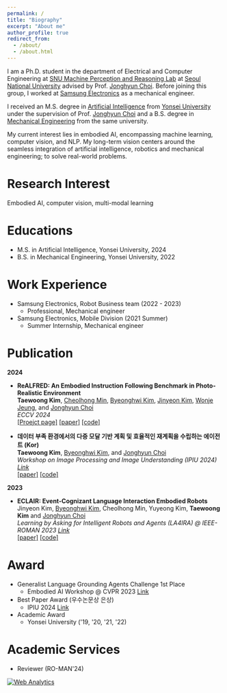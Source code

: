 ```yaml
---
permalink: /
title: "Biography"
excerpt: "About me"
author_profile: true
redirect_from: 
  - /about/
  - /about.html
---
```


I am a Ph.D. student in the department of Electrical and Computer Engineering at [SNU Machine Perception and Reasoning Lab](https://snumprlab.github.io/) at [Seoul National University](https://en.snu.ac.kr/) advised by Prof. [Jonghyun Choi](http://ppolon.github.io/). Before joining this group, I worked at [Samsung Electronics](https://www.samsung.com/us/) as a mechanical engineer.

I received an M.S. degree in [Artificial Intelligence](https://ai.yonsei.ac.kr/eng/index.php) from [Yonsei University](https://www.yonsei.ac.kr/en_sc/index.jsp)
under the supervision of Prof. [Jonghyun Choi](http://ppolon.github.io/)
and a B.S. degree in [Mechanical Engineering](https://me.yonsei.ac.kr/me_en/index.do) from the same university.

My current interest lies in embodied AI, encompassing machine learning, computer vision, and NLP. My long-term vision centers around the seamless integration of artificial intelligence, robotics and mechanical engineering; to solve real-world problems.

Research Interest
======
Embodied AI, computer vision, multi-modal learning

Educations
======
* M.S. in Artificial Intelligence, Yonsei University, 2024
* B.S. in Mechanical Engineering, Yonsei University, 2022

Work Experience
======
* Samsung Electronics, Robot Business team (2022 - 2023)
  * Professional, Mechanical engineer
* Samsung Electronics, Mobile Division (2021 Summer)
  * Summer Internship, Mechanical engineer

Publication
======
**2024**
- **ReALFRED: An Embodied Instruction Following Benchmark in Photo-Realistic Environment**  \
**Taewoong Kim**, [Cheolhong Min](https://mch0916.github.io/), [Byeonghwi Kim](https://bhkim94.github.io/), [Jinyeon Kim](https://wild-reptile-5c4.notion.site/Jinyeon-Kim-s-Portfolio-page-ef855010f6c445488ad6969ed7cda11f), [Wonje Jeung](https://cryinginitial.github.io/), and [Jonghyun Choi](http://ppolon.github.io/)  
_ECCV 2024_  
[[Proejct page]](https://twoongg.github.io/projects/realfred/) [[paper]](https://arxiv.org/abs/2407.18550) [[code]](https://github.com/snumprlab/realfred)


<!-- - **Multi-Modal Grounded Planning and Efficient Replanning For Learning Embodied Agents with A Few Examples**  \ -->
- **데이터 부족 환경에서의 다중 모달 기반 계획 및 효율적인 재계획을 수립하는 에이전트 (Kor)**  \
**Taewoong Kim**, [Byeonghwi Kim](https://bhkim94.github.io/), and [Jonghyun Choi](http://ppolon.github.io/)  
_Workshop on Image Processing and Image Understanding (IPIU 2024) [Link](http://www.ipiu.or.kr/)_  
[[paper]](http://to-be-appeared) [[code]](http://to-be-appeared)


**2023**

- **ECLAIR: Event-Cognizant Language Interaction Embodied Robots**  
Jinyeon Kim, [Byeonghwi Kim](https://bhkim94.github.io/), Cheolhong Min, Yuyeong Kim, **Taewoong Kim** and [Jonghyun Choi](http://ppolon.github.io/)  
_Learning by Asking for Intelligent Robots and Agents (LA4IRA) @ IEEE-ROMAN 2023 [Link](https://la4ira.github.io/index.html)_  
[[paper]](http://to-be-appeared) [[code]](http://to-be-appeared)


Award
======
* Generalist Language Grounding Agents Challenge 1st Place
  *   Embodied AI Workshop @ CVPR 2023 [Link](https://askforalfred.com/EAI23/)
* Best Paper Award (우수논문상 은상)
  *   IPIU 2024 [Link](http://to-be-appeared)
* Academic Award
  * Yonsei University ('19, '20, '21, '22)


Academic Services
======
* Reviewer (RO-MAN'24)


<!-- Default Statcounter code for Main Bio
https://twoongg.github.io/ -->
<script type="text/javascript">
  var sc_project=13027478; 
  var sc_invisible=1; 
  var sc_security="88ea2f2a"; 
  </script>
  <script type="text/javascript"
  src="https://www.statcounter.com/counter/counter.js"
  async></script>
  <noscript><div class="statcounter"><a title="Web Analytics"
  href="https://statcounter.com/" target="_blank"><img
  class="statcounter"
  src="https://c.statcounter.com/13027478/0/88ea2f2a/1/"
  alt="Web Analytics"
  referrerPolicy="no-referrer-when-downgrade"></a></div></noscript>
  <!-- End of Statcounter Code -->


